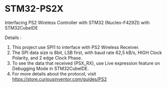 # STM32-PS2X
Interfacing PS2 Wireless Controller with STM32 (Nucleo-F429ZI) with STM32CubeIDE

Details :
1. This project use SPI1 to interface with PS2 Wireless Receiver.
2. The SPI data size is 8bit, LSB first, with baud rate 62,5 kB/s, HIGH Clock Polarity, and 2 edge Clock Phase.
3. To see the data that received (PSX_RX), use Live expression feature on Debugging Mode in STM32CubeIDE.
4. For more details about the protocol, visit https://store.curiousinventor.com/guides/PS2
